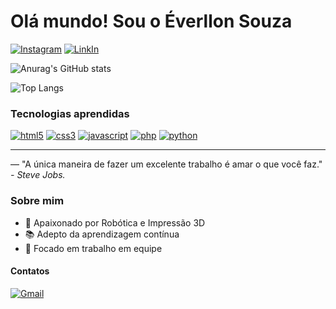 # Olá mundo! Sou o Éverllon Souza

[![Instagram](https://img.shields.io/badge/Instagram-E4405F?style=for-the-badge&logo=instagram&logoColor=white)](https://instagram.com/esowza__)
[![LinkIn](https://img.shields.io/badge/LinkedIn-0077B5?style=for-the-badge&logo=linkedin&logoColor=white)](https://linledin.com)

![Anurag's GitHub stats](https://github-readme-stats.vercel.app/api?username=deveverllon&show_icons=true&theme=dark)

![Top Langs](https://github-readme-stats.vercel.app/api/top-langs/?username=deveverllon&hide_progress=true&theme=dark)

### Tecnologias aprendidas
[![html5](https://img.shields.io/badge/HTML5-E34F26?style=for-the-badge&logo=html5&logoColor=white)](#)
[![css3](https://img.shields.io/badge/CSS3-1572B6?style=for-the-badge&logo=css3&logoColor=white)](#)
[![javascript](https://img.shields.io/badge/JavaScript-F7DF1E?style=for-the-badge&logo=javascript&logoColor=black)](#)
[![php](https://img.shields.io/badge/PHP-777BB4?style=for-the-badge&logo=php&logoColor=white)](#)
[![python](	https://img.shields.io/badge/Python-14354C?style=for-the-badge&logo=python&logoColor=white)](#)


<hr>
<p> — "A única maneira de fazer um excelente trabalho é amar o que você faz." <em>- Steve Jobs.</em></p>

### Sobre mim
- 🌟 Apaixonado por Robótica e Impressão 3D
- 📚 Adepto da aprendizagem contínua
- 🤝 Focado em trabalho em equipe

#### Contatos
[![Gmail](https://img.shields.io/badge/Gmail-D14836?style=for-the-badge&logo=gmail&logoColor=white)](mailto:everllonsouza5@gmail.com)
